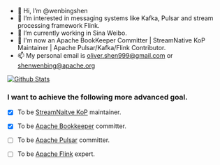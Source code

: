 - 👋 Hi, I’m @wenbingshen
- 👀 I’m interested in messaging systems like Kafka, Pulsar and stream processing framework Flink.
- 🌱 I’m currently working in Sina Weibo. 
- 🐣 I'm now an Apache BookKeeper Committer | StreamNative KoP Maintainer | Apache Pulsar/Kafka/Flink Contributor.
- 📫 My personal email is oliver.shen999@gmail.com or shenwenbing@apache.org


[![Github Stats](https://github-readme-stats.vercel.app/api?username=wenbingshen&show_icons=true&count_private=true)](https://github.com/wenbingshen)

### I want to achieve the following more advanced goal.
- [x] To be [StreamNaitve KoP](https://github.com/streamnative/kop) maintainer.
- [x] To be [Apache Bookkeeper](https://github.com/apache/bookkeeper) committer.
- [ ] To be [Apache Pulsar](https://github.com/apache/pulsar) committer.
- [ ] To be [Apache Flink](https://github.com/apache/flink) expert.



<!-- ### Hi there 👋

Here are some ideas to get you started:

- 🔭 I’m currently working on 
- 🌱 I’m currently learning ...
- 👯 I’m looking to collaborate on ...
- 🤔 I’m looking for help with ...
- 💬 Ask me about ...
- 📫 How to reach me: ...
- 😄 Pronouns: ...
- ⚡ Fun fact: ...
 -->
